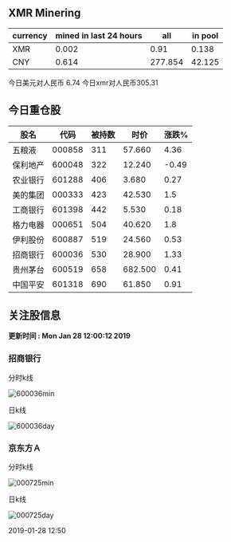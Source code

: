 ## XMR Minering

|currency|mined in last 24 hours|all|in pool|
|---|---|---|---|
|XMR|0.002|0.91|0.138|
|CNY|0.614|277.854|42.125|

今日美元对人民币 6.74	今日xmr对人民币305.31


## 今日重仓股 

|股名|代码|被持数|时价|涨跌%|
|---|---|---|---|---|
|五粮液|000858|311|57.660|4.36|
|保利地产|600048|322|12.240|-0.49|
|农业银行|601288|406|3.680|0.27|
|美的集团|000333|423|42.530|1.5|
|工商银行|601398|442|5.530|0.18|
|格力电器|000651|504|40.620|1.8|
|伊利股份|600887|519|24.560|0.53|
|招商银行|600036|530|28.900|1.33|
|贵州茅台|600519|658|682.500|0.41|
|中国平安|601318|690|61.850|0.91|

## 关注股信息
**更新时间 : Mon Jan 28 12:00:12 2019**
### 招商银行 
分时k线

![600036min](http://image.sinajs.cn/newchart/min/n/sh600036.gif)

日k线

![600036day](http://image.sinajs.cn/newchart/daily/n/sh600036.gif)

### 京东方Ａ 
分时k线

![000725min](http://image.sinajs.cn/newchart/min/n/sz000725.gif)

日k线

![000725day](http://image.sinajs.cn/newchart/daily/n/sz000725.gif)

2019-01-28 12:50